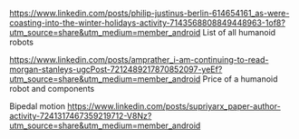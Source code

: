 https://www.linkedin.com/posts/philip-justinus-berlin-614654161_as-were-coasting-into-the-winter-holidays-activity-7143568808849448963-1of8?utm_source=share&utm_medium=member_android
List of all humanoid robots

https://www.linkedin.com/posts/amprather_i-am-continuing-to-read-morgan-stanleys-ugcPost-7212489217870852097-yeEf?utm_source=share&utm_medium=member_android
Price of a humanoid robot and components

Bipedal motion
https://www.linkedin.com/posts/supriyarx_paper-author-activity-7241317467359219712-V8Nz?utm_source=share&utm_medium=member_android